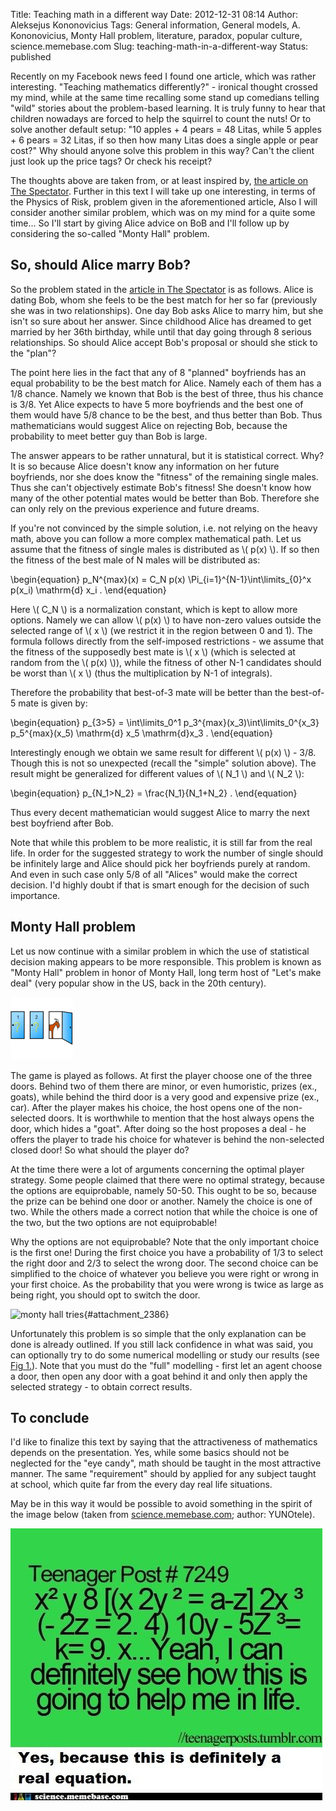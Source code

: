 Title: Teaching math in a different way
Date: 2012-12-31 08:14
Author: Aleksejus Kononovicius
Tags: General information, General models, A. Kononovicius, Monty Hall problem, literature, paradox, popular culture, science.memebase.com
Slug: teaching-math-in-a-different-way
Status: published

Recently on my
Facebook news feed I found one article, which was rather interesting.
"Teaching mathematics differently?" - ironical thought crossed my mind,
while at the same time recalling some stand up comedians telling "wild"
stories about the problem-based learning. It is truly funny to hear that
children nowadays are forced to help the squirrel to count the nuts! Or
to solve another default setup: "10 apples + 4 pears = 48 Litas, while 5
apples + 6 pears = 32 Litas, if so then how many Litas does a single
apple or pear cost?" Why should anyone solve this problem in this way?
Can't the client just look up the price tags? Or check his
receipt?<!--more-->

The thoughts above are taken from, or at least inspired by, [the article
on The
Spectator](http://www.spectator.co.uk/features/8744071/should-alice-marry-bob/).
Further in this text I will take up one interesting, in terms of the
Physics of Risk, problem given in the aforementioned article, Also I
will consider another similar problem, which was on my mind for a quite
some time... So I'll start by giving Alice advice on BoB and I'll follow
up by considering the so-called "Monty Hall" problem.

So, should Alice marry Bob?
---------------------------

So the problem stated in the [article in The
Spectator](http://www.spectator.co.uk/features/8744071/should-alice-marry-bob/)
is as follows. Alice is dating Bob, whom she feels to be the best match
for her so far (previously she was in two relationships). One day Bob
asks Alice to marry him, but she isn't so sure about her answer. Since
childhood Alice has dreamed to get married by her 36th birthday, while
until that day going through 8 serious relationships. So should Alice
accept Bob's proposal or should she stick to the "plan"?

The point here lies in the fact that any of 8 "planned" boyfriends has
an equal probability to be the best match for Alice. Namely each of them
has a 1/8 chance. Namely we known that Bob is the best of three, thus
his chance is 3/8. Yet Alice expects to have 5 more boyfriends and the
best one of them would have 5/8 chance to be the best, and thus better
than Bob. Thus mathematicians would suggest Alice on rejecting Bob,
because the probability to meet better guy than Bob is large.

The answer appears to be rather unnatural, but it is statistical
correct. Why? It is so because Alice doesn't know any information on her
future boyfriends, nor she does know the "fitness" of the remaining
single males. Thus she can't objectively estimate Bob's fitness! She
doesn't know how many of the other potential mates would be better than
Bob. Therefore she can only rely on the previous experience and future
dreams.

If you're not convinced by the simple solution, i.e. not relying on the
heavy math, above you can follow a more complex mathematical path. Let
us assume that the fitness of single males is distributed as \\\( p(x) \\\). If so then the fitness of the best male of N males will be
distributed as:


\begin{equation}
 p\_N^{max}(x) = C\_N p(x) \Pi\_{i=1}^{N-1}\int\limits\_{0}^x p(x\_i) \mathrm{d} x\_i . 
\end{equation}


Here \\\(  C\_N \\\) is a normalization constant, which is kept to allow
more options. Namely we can allow \\\(  p(x) \\\) to have non-zero values
outside the selected range of \\\(  x \\\) (we restrict it in the region
between 0 and 1). The formula follows directly from the self-imposed
restrictions - we assume that the fitness of the supposedly best mate is
\\\(  x \\\) (which is selected at random from the \\\(  p(x) \\\)), while
the fitness of other N-1 candidates should be worst than \\\(  x \\\)
(thus the multiplication by N-1 of integrals).

Therefore the probability that best-of-3 mate will be better than the
best-of-5 mate is given by:


\begin{equation}
 p\_{3&gt;5} = \int\limits\_0^1 p\_3^{max}(x\_3)\int\limits\_0^{x\_3} p\_5^{max}(x\_5) \mathrm{d} x\_5 \mathrm{d}x\_3 . 
\end{equation}


Interestingly enough we obtain we same result for different \\\( p(x) \\\) - 3/8. Though this is not so unexpected (recall the "simple"
solution above). The result might be generalized for different values of
\\\(  N\_1 \\\) and \\\(  N\_2 \\\):


\begin{equation}
 p\_{N\_1&gt;N\_2} = \frac{N\_1}{N\_1+N\_2} . 
\end{equation}


Thus every decent mathematician would suggest Alice to marry the next
best boyfriend after Bob.

Note that while this problem to be more realistic, it is still far from
the real life. In order for the suggested strategy to work the number of
single should be infinitely large and Alice should pick her boyfriends
purely at random. And even in such case only 5/8 of all "Alices" would
make the correct decision. I'd highly doubt if that is smart enough for
the decision of such importance.

Monty Hall problem
------------------

Let us now continue with a similar problem in which the use of
statistical decision making appears to be more responsible. This problem
is known as "Monty Hall" problem in honor of Monty Hall, long term host
of "Let's make deal" (very popular show in the US, back in the 20th
century).

![monty hall problem](/uploads/2012/11/monty-hall.png)

The
game is played as follows. At first the player choose one of the three
doors. Behind two of them there are minor, or even humoristic, prizes
(ex., goats), while behind the third door is a very good and expensive
prize (ex., car). After the player makes his choice, the host opens one
of the non-selected doors. It is worthwhile to mention that the host
always opens the door, which hides a "goat". After doing so the host
proposes a deal - he offers the player to trade his choice for whatever
is behind the non-selected closed door! So what should the player do?

At the time there were a lot of arguments concerning the optimal player
strategy. Some people claimed that there were no optimal strategy,
because the options are equiprobable, namely 50-50. This ought to be so,
because the prize can be behind one door or another. Namely the choice
is one of two. While the others made a correct notion that while the
choice is one of the two, but the two options are not equiprobable!

Why the options are not equiprobable? Note that the only important
choice is the first one! During the first choice you have a probability
of 1/3 to select the right door and 2/3 to select the wrong door. The
second choice can be simplified to the choice of whatever you believe
you were right or wrong in your first choice. As the probability that
you were wrong is twice as large as being right, you should opt to
switch the door.

![monty hall tries](/uploads/2012/11/monty-hall-tries.png "
Evolution of the percentage of wins in the Monty Hall problem:
switching strategy (blue circles) and staying strategy (red squares).
Note that the percentage of wins converges to the expected results while
the number of games grows to infinity."){#attachment_2386}

Unfortunately this problem is so simple that the only explanation can be
done is already outlined. If you still lack confidence in what was said,
you can optionally try to do some numerical modelling or study our
results (see [Fig 1.](#attachment_2386)). Note that you must do the
"full" modelling - first let an agent choose a door, then open any door
with a goat behind it and only then apply the selected strategy - to
obtain correct results.

To conclude
-----------

I'd like to finalize this text by saying that the attractiveness of
mathematics depends on the presentation. Yes, while some basics should
not be neglected for the "eye candy", math should be taught in the most
attractive manner. The same "requirement" should by applied for any
subject taught at school, which quite far from the every day real life
situations.

May be in this way it would be possible to avoid something in the spirit
of the image below (taken from
[science.memebase.com](http://cheezburger.com/6690922752); author:
YUNOtele).

![math real life](/uploads/2012/11/math-real-life.jpg "math-real-life")
